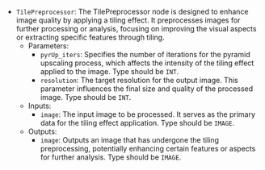 - `TilePreprocessor`: The TilePreprocessor node is designed to enhance image quality by applying a tiling effect. It preprocesses images for further processing or analysis, focusing on improving the visual aspects or extracting specific features through tiling.
    - Parameters:
        - `pyrUp_iters`: Specifies the number of iterations for the pyramid upscaling process, which affects the intensity of the tiling effect applied to the image. Type should be `INT`.
        - `resolution`: The target resolution for the output image. This parameter influences the final size and quality of the processed image. Type should be `INT`.
    - Inputs:
        - `image`: The input image to be processed. It serves as the primary data for the tiling effect application. Type should be `IMAGE`.
    - Outputs:
        - `image`: Outputs an image that has undergone the tiling preprocessing, potentially enhancing certain features or aspects for further analysis. Type should be `IMAGE`.
